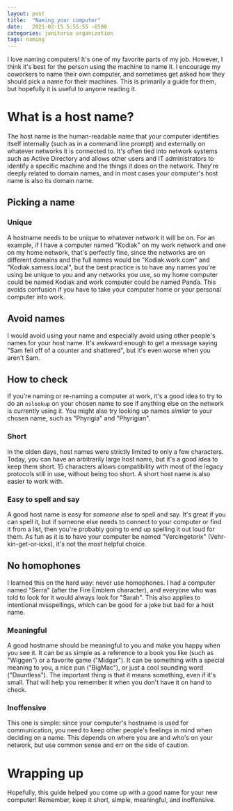 ```yaml
---
layout: post
title:  "Naming your computer"
date:   2021-02-15 5:55:55 -0500
categories: janitoria organization
tags: naming
---
```

I love naming computers!  It's one of my favorite parts of my job.  However, I think it's best for the person using the machine to name it.  I encourage my coworkers to name their own computer, and sometimes get asked how they should pick a name for their machines. This is primarily a guide for them, but hopefully it is useful to anyone reading it.

# What is a host name?
The host name is the human-readable name that your computer identifies itself internally (such as in a command line prompt) and externally on whatever networks it is connected to.  It's often tied into network systems such as Active Directory and allows other users and IT administrators to identify a specific machine and the things it does on the network.  They're deeply related to domain names, and in most cases your computer's host name is also its domain name.

## Picking a name
### Unique
A hostname needs to be unique to whatever network it will be on.  For an example, if I have a computer named "Kodiak" on my work network and one on my home network, that's perfectly fine, since the networks are on different domains and the full names would be "Kodiak.work.com" and "Kodiak.samess.local", but the best practice is to have any names you're using be unique to you and any networks you use, so my home computer could be named Kodiak and work computer could be named Panda.  This avoids confusion if you have to take your computer home or your personal computer into work.

## Avoid names
I would avoid using your name and especially avoid using other people's names for your host name.  It's awkward enough to get a message saying "Sam fell off of a counter and shattered", but it's even worse when you aren't Sam.

## How to check
If you're naming or re-naming a computer at work, it's a good idea to try to do an `nslookup` on your chosen name to see if anything else on the network is currently using it.  You might also try looking up names *similar* to your chosen name, such as "Phyrigia" and "Phyrigian".

### Short
In the olden days, host names were strictly limited to only a few characters.  Today, you can have an arbitrarily large host name, but it's a good idea to keep them short.  15 characters allows compatibility with most of the legacy protocols still in use, without being too short.  A short host name is also easier to work with.

### Easy to spell and say
A good host name is easy for *someone else* to spell and say.  It's great if you can spell it, but if someone else needs to connect to your computer or find it from a list, then you're probably going to end up spelling it out loud for them.  As fun as it is to have your computer be named "Vercingetorix" (Vehr-kin-get-or-icks), it's not the most helpful choice.

## No homophones
I learned this on the hard way: never use homophones.  I had a computer named "Serra" (after the Fire Emblem character), and everyone who was told to look for it would always look for "Sarah".  This also applies to intentional misspellings, which can be good for a joke but bad for a host name.

### Meaningful
A good hostname should be meaningful to you and make you happy when you see it.  It can be as simple as a reference to a book you like (such as "Wiggen") or a favorite game ("Midgar").  It can be something with a special meaning to you, a nice pun ("BigMac"), or just a cool sounding word ("Dauntless").  The important thing is that it means something, even if it's small.  That will help you remember it when you don't have it on hand to check.

### Inoffensive
This one is simple: since your computer's hostname is used for communication, you need to keep other people's feelings in mind when deciding on a name.  This depends on where you are and who's on your network, but use common sense and err on the side of caution.

# Wrapping up
Hopefully, this guide helped you come up with a good name for your new computer!  Remember, keep it short, simple, meaningful, and inoffensive.